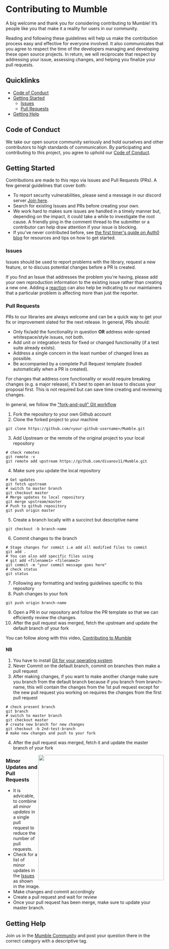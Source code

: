 # Contributing to Mumble

A big welcome and thank you for considering contributing to Mumble! It’s people like you that make it a reality for users in our community.

Reading and following these guidelines will help us make the contribution process easy and effective for everyone involved. It also communicates that you agree to respect the time of the developers managing and developing these open source projects. In return, we will reciprocate that respect by addressing your issue, assessing changes, and helping you finalize your pull requests.

## Quicklinks

* [Code of Conduct](#code-of-conduct)
* [Getting Started](#getting-started)
    * [Issues](#issues)
    * [Pull Requests](#pull-requests)
* [Getting Help](#getting-help)

## Code of Conduct

We take our open source community seriously and hold ourselves and other contributors to high standards of communication. By participating and contributing to this project, you agree to uphold our [Code of Conduct](https://github.com/divanov11/Mumble/blob/master/CODE_OF_CONDUCT.md).

## Getting Started

Contributions are made to this repo via Issues and Pull Requests (PRs). A few general guidelines that cover both:

- To report security vulnerabilities, please send a message in our discord server [Join here](https://discord.com/invite/Tfr67ehuJH).
- Search for existing Issues and PRs before creating your own.
- We work hard to makes sure issues are handled in a timely manner but, depending on the impact, it could take a while to investigate the root cause. A friendly ping in the comment thread to the submitter or a contributor can help draw attention if your issue is blocking.
- If you've never contributed before, see [the first timer's guide on Auth0 blog](https://auth0.com/blog/a-first-timers-guide-to-an-open-source-project/) for resources and tips on how to get started.

### Issues

Issues should be used to report problems with the library, request a new feature, or to discuss potential changes before a PR is created.

If you find an Issue that addresses the problem you're having, please add your own reproduction information to the existing issue rather than creating a new one. Adding a [reaction](https://github.blog/2016-03-10-add-reactions-to-pull-requests-issues-and-comments/) can also help be indicating to our maintainers that a particular problem is affecting more than just the reporter.

### Pull Requests

PRs to our libraries are always welcome and can be a quick way to get your fix or improvement slated for the next release. In general, PRs should:

- Only fix/add the functionality in question **OR** address wide-spread whitespace/style issues, not both.
- Add unit or integration tests for fixed or changed functionality (if a test suite already exists).
- Address a single concern in the least number of changed lines as possible.
- Be accompanied by a complete Pull Request template (loaded automatically when a PR is created).

For changes that address core functionality or would require breaking changes (e.g. a major release), it's best to open an Issue to discuss your proposal first. This is not required but can save time creating and reviewing changes.

In general, we follow the ["fork-and-pull" Git workflow](https://github.com/susam/gitpr)

1. Fork the repository to your own Github account
2. Clone the forked project to your machine
```
git clone https://github.com/<your-github-username>/Mumble.git
```
3. Add Upstream or the remote of the original project to your local repository
```
# check remotes
git remote -v
git remote add upstream https://github.com/divanov11/Mumble.git
```
4. Make sure you update the local repository
```
# Get updates
git fetch upstream
# switch to master branch
git checkout master
# Merge updates to local repository
git merge upstream/master
# Push to github repository
git push origin master
```
5. Create a branch locally with a succinct but descriptive name
```
git checkout -b branch-name
```
6. Commit changes to the branch
```
# Stage changes for commit i.e add all modified files to commit
git add .
# You can also add specific files using
# git add <filename1> <filename2>
git commit -m "your commit message goes here"
# check status
git status
```
7. Following any formatting and testing guidelines specific to this repository
8. Push changes to your fork
```
git push origin branch-name
```
9. Open a PR in our repository and follow the PR template so that we can efficiently review the changes.
10. After the pull request was merged, fetch the upstream and update the default branch of your fork

You can follow along with this video, [Contributing to Mumble](https://youtu.be/UZzYEA5UqN8)

#### NB
1. You have to install [Git for your operating system](https://git-scm.com/book/en/v2/Getting-Started-Installing-Git)
2. Never Commit on the default branch, commit on branches then make a pull request
3. After making changes, if you want to make another change make sure you branch from the default branch because if you branch from branch-name, this will contain the changes from the 1st pull request except for the new pull request you working on requires the changes from the first pull request
```
# check present branch
git branch
# switch to master branch   
git checkout master
# create new branch for new changes
git checkout -b 2nd-test-branch
# make new changes and push to your fork
```
4. After the pull request was merged, fetch it and update the master branch of your fork

<img align="right" height="400" src="https://drive.google.com/uc?export=view&id=1H0yeU3gYUfhDu0ukyrElucNlzl2kGDCh" />

### Minor Updates and Pull Requests
+ It is advicable, to combine all *minor updates* in a single pull request to reduce the number of pull requests.
+ Check for a list of minor updates in the [Issues](https://github.com/divanov11/Mumble/issues) as shown in the image.
+ Make changes and commit accordingly
+ Create a pull request and wait for review
+ Once your pull request has been merge, make sure to update your master branch.

## Getting Help

Join us in the [Mumble Community](https://discord.com/invite/Tfr67ehuJH) and post your question there in the correct category with a descriptive tag.
